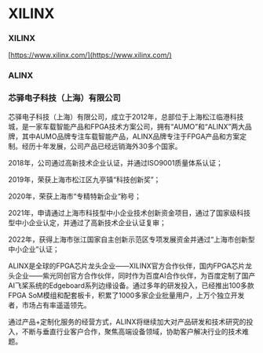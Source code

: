 # XILINX



### XILINX

[https://www.xilinx.com/](https://www.xilinx.com/)





### ALINX

### 芯驿电子科技（上海）有限公司



芯驿电子科技（上海）有限公司，成立于2012年，总部位于上海松江临港科技城，是一家车载智能产品和FPGA技术方案公司，拥有“AUMO”和“ALINX”两大品牌，其中AUMO品牌专注车载智能产品，ALINX品牌专注于FPGA产品和方案定制。经历十年发展，公司产品已经远销海外30多个国家。



2018年，公司通过高新技术企业认证，并通过ISO9001质量体系认证；

2019年，荣获上海市松江区九亭镇“科技创新奖”；

2020年，荣获上海市“专精特新企业“称号；

2021年，申请通过上海市科技型中小企业技术创新资金项目，通过了国家级科技型中小企业认定，并通过了高新技术企业认证复审；

2022年，获得上海市张江国家自主创新示范区专项发展资金并通过“上海市创新型中小企业”认证；



ALINX是全球的FPGA芯片龙头企业——XILINX官方合作伙伴，国内FPGA芯片龙头企业——紫光同创官方合作伙伴，同时作为百度AI合作伙伴，为百度定制了国产AI飞桨系统的Edgeboard系列边缘设备。通过多年的研发投入，已经推出100多款FPGA SoM模组和配套板卡，积累了1000多家企业批量用户，上万个独立开发者，市场占有率遥遥领先。



通过产品+定制化服务的经营方式，ALINX将继续加大对产品研发和技术研究的投入，不断与垂直行业客户合作，聚焦高端设备领域，协助客户解决行业的技术难题。